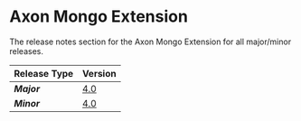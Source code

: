 # Axon Mongo Extension

The release notes section for the Axon Mongo Extension for all major/minor releases.

| Release Type | Version |
| :--- | :--- |
| _**Major**_ | [4.0](rn-mongo-major-releases.md#release-4-0) |
| _**Minor**_ | [4.0](rn-mongo-minor-releases.md#release-4-0) |
